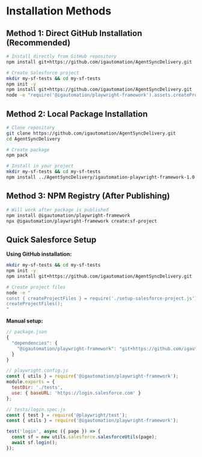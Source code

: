 # Installation Methods

## Method 1: Direct GitHub Installation (Recommended)

```bash
# Install directly from GitHub repository
npm install git+https://github.com/igautomation/AgentSyncDelivery.git

# Create Salesforce project
mkdir my-sf-tests && cd my-sf-tests
npm init -y
npm install git+https://github.com/igautomation/AgentSyncDelivery.git
node -e "require('@igautomation/playwright-framework').assets.createProjectFiles()"
```

## Method 2: Local Package Installation

```bash
# Clone repository
git clone https://github.com/igautomation/AgentSyncDelivery.git
cd AgentSyncDelivery

# Create package
npm pack

# Install in your project
mkdir my-sf-tests && cd my-sf-tests
npm install ../AgentSyncDelivery/igautomation-playwright-framework-1.0.0.tgz
```

## Method 3: NPM Registry (After Publishing)

```bash
# Will work after package is published
npm install @igautomation/playwright-framework
npx @igautomation/playwright-framework create:sf-project
```

## Quick Salesforce Setup

**Using GitHub installation:**
```bash
mkdir my-sf-tests && cd my-sf-tests
npm init -y
npm install git+https://github.com/igautomation/AgentSyncDelivery.git

# Create project files
node -e "
const { createProjectFiles } = require('./setup-salesforce-project.js');
createProjectFiles();
"
```

**Manual setup:**
```javascript
// package.json
{
  "dependencies": {
    "@igautomation/playwright-framework": "git+https://github.com/igautomation/AgentSyncDelivery.git"
  }
}

// playwright.config.js
const { utils } = require('@igautomation/playwright-framework');
module.exports = {
  testDir: './tests',
  use: { baseURL: 'https://login.salesforce.com' }
};

// tests/login.spec.js
const { test } = require('@playwright/test');
const { utils } = require('@igautomation/playwright-framework');

test('login', async ({ page }) => {
  const sf = new utils.salesforce.salesforceUtils(page);
  await sf.login();
});
```